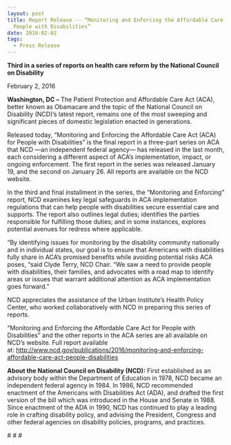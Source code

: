 ```yaml
---
layout: post
title: Report Release -- “Monitoring and Enforcing the Affordable Care Act for
  People with Disabilities”
date: 2016-02-02
tags:
  - Press Release
---
```


**Third in a series of reports on health care reform by the National Council on Disability**

February 2, 2016

**Washington, DC –** The Patient Protection and Affordable Care Act (ACA), better known as Obamacare and the topic of the National Council on Disability (NCD)’s latest report, remains one of the most sweeping and significant pieces of domestic legislation enacted in generations.

Released today, “Monitoring and Enforcing the Affordable Care Act (ACA) for People with Disabilities” is the final report in a three-part series on ACA that NCD —an independent federal agency— has released in the last month, each considering a different aspect of ACA’s implementation, impact, or ongoing enforcement. The first report in the series was released January 19, and the second on January 26. All reports are available on the NCD website.

In the third and final installment in the series, the “Monitoring and Enforcing” report, NCD examines key legal safeguards in ACA implementation regulations that can help people with disabilities secure essential care and supports. The report also outlines legal duties; identifies the parties responsible for fulfilling those duties; and in some instances, explores potential avenues for redress where applicable.

“By identifying issues for monitoring by the disability community nationally and in individual states, our goal is to ensure that Americans with disabilities fully share in ACA’s promised benefits while avoiding potential risks ACA poses, “said Clyde Terry, NCD Chair. “We saw a need to provide people with disabilities, their families, and advocates with a road map to identify areas or issues that warrant additional attention as ACA implementation goes forward.”

NCD appreciates the assistance of the Urban Institute’s Health Policy Center, who worked collaboratively with NCD in preparing this series of reports.

“Monitoring and Enforcing the Affordable Care Act for People with Disabilities” and the other reports in the ACA series are all available on NCD’s website. Full report available at: <http://www.ncd.gov/publications/2016/monitoring-and-enforcing-affordable-care-act-people-disabilities>

**About the National Council on Disability (NCD):** First established as an advisory body within the Department of Education in 1978, NCD became an independent federal agency in 1984. In 1986, NCD recommended enactment of the Americans with Disabilities Act (ADA), and drafted the first version of the bill which was introduced in the House and Senate in 1988. Since enactment of the ADA in 1990, NCD has continued to play a leading role in crafting disability policy, and advising the President, Congress and other federal agencies on disability policies, programs, and practices.



\# # #
